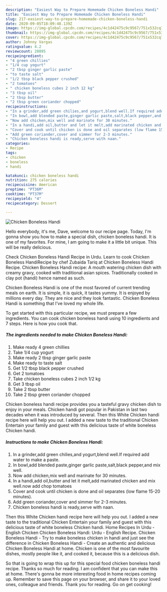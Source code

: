 ```yaml
---
description: "Easiest Way to Prepare Homemade Chicken Boneless Handi"
title: "Easiest Way to Prepare Homemade Chicken Boneless Handi"
slug: 217-easiest-way-to-prepare-homemade-chicken-boneless-handi
date: 2020-09-05T18:09:48.139Z
image: https://img-global.cpcdn.com/recipes/4c1d42475c9c9567/751x532cq70/chicken-boneless-handi-recipe-main-photo.jpg
thumbnail: https://img-global.cpcdn.com/recipes/4c1d42475c9c9567/751x532cq70/chicken-boneless-handi-recipe-main-photo.jpg
cover: https://img-global.cpcdn.com/recipes/4c1d42475c9c9567/751x532cq70/chicken-boneless-handi-recipe-main-photo.jpg
author: Johnny Vargas
ratingvalue: 4.2
reviewcount: 20895
recipeingredient:
- "4 green chillies"
- "1/4 cup yogurt"
- "2 tbsp ginger garlic paste"
- "to taste salt"
- "1/2 tbsp black pepper crushed"
- "2 tomatoes"
- " chicken boneless cubes 2 inch 12 kg"
- "3 tbsp oil"
- "2 tbsp butter"
- "2 tbsp green coriander chopped"
recipeinstructions:
- "In a grinder,add green chilies,and yogurt,blend well.If required add water to make a paste."
- "In bowl,add blended paste,ginger garlic paste,salt,black pepper,and mix well."
- "Now add chicken,mix well and marinate for 30 minutes."
- "In a handi,add oil,butter and let it melt,add marinated chicken and mix well.now add chop tomatoes"
- "Cover and cook until chicken is done and oil separates (low flame 15-20 minutes)."
- "Add green coriander,cover and simmer for 2-3 minutes."
- "Chicken boneless handi is ready,serve with naan."
categories:
- Recipe
tags:
- chicken
- boneless
- handi

katakunci: chicken boneless handi 
nutrition: 275 calories
recipecuisine: American
preptime: "PT36M"
cooktime: "PT37M"
recipeyield: "4"
recipecategory: Dessert

---
```



![Chicken Boneless Handi](https://img-global.cpcdn.com/recipes/4c1d42475c9c9567/751x532cq70/chicken-boneless-handi-recipe-main-photo.jpg)

Hello everybody, it's me, Dave, welcome to our recipe page. Today, I'm gonna show you how to make a special dish, chicken boneless handi. It is one of my favorites. For mine, I am going to make it a little bit unique. This will be really delicious.

Check Chicken Boneless Handi Recipe in Urdu. Learn to cook Chicken Boneless HandiRecipe by chef Zubaida Tariq at Chicken Boneless Handi Recipe. Chicken Boneless Handi recipe: A mouth watering chicken dish with creamy gravy, cooked with traditional asian spices. Traditionally cooked in clay pot (handi) hence named as such.

Chicken Boneless Handi is one of the most favored of current trending meals on earth. It is simple, it is quick, it tastes yummy. It is enjoyed by millions every day. They are nice and they look fantastic. Chicken Boneless Handi is something that I've loved my whole life.


To get started with this particular recipe, we must prepare a few ingredients. You can cook chicken boneless handi using 10 ingredients and 7 steps. Here is how you cook that.

<!--inarticleads1-->

##### The ingredients needed to make Chicken Boneless Handi:

1. Make ready 4 green chillies
1. Take 1/4 cup yogurt
1. Make ready 2 tbsp ginger garlic paste
1. Make ready to taste salt
1. Get 1/2 tbsp black pepper crushed
1. Get 2 tomatoes
1. Take  chicken boneless cubes 2 inch 1/2 kg
1. Get 3 tbsp oil
1. Take 2 tbsp butter
1. Take 2 tbsp green coriander chopped


Chicken boneless handi recipe provides you a tasteful gravy chicken dish to enjoy in your meals. Chicken handi got popular in Pakistan in last two decades when it was introduced by several. Then this White Chicken handi recipe here will help you out. I added a new taste to the traditional Chicken Entertain your family and guest with this delicious taste of white boneless Chicken handi. 

<!--inarticleads2-->

##### Instructions to make Chicken Boneless Handi:

1. In a grinder,add green chilies,and yogurt,blend well.If required add water to make a paste.
1. In bowl,add blended paste,ginger garlic paste,salt,black pepper,and mix well.
1. Now add chicken,mix well and marinate for 30 minutes.
1. In a handi,add oil,butter and let it melt,add marinated chicken and mix well.now add chop tomatoes
1. Cover and cook until chicken is done and oil separates (low flame 15-20 minutes).
1. Add green coriander,cover and simmer for 2-3 minutes.
1. Chicken boneless handi is ready,serve with naan.


Then this White Chicken handi recipe here will help you out. I added a new taste to the traditional Chicken Entertain your family and guest with this delicious taste of white boneless Chicken handi. Home Recipes In Urdu - English Chicken Chicken Boneless Handi: Urdu - English Recipe. Chicken Boneless Handi - Try to make boneless chicken in handi and just see the difference in Chicken Boneless Handi - Create an authentic and delicious Chicken Boneless Handi at home. Chicken is one of the most favourite dishes, mostly people like it, and cooked it, because this is a delicious dish. 

So that is going to wrap this up for this special food chicken boneless handi recipe. Thanks so much for reading. I am confident that you can make this at home. There's gonna be more interesting food in home recipes coming up. Remember to save this page on your browser, and share it to your loved ones, colleague and friends. Thank you for reading. Go on get cooking!

